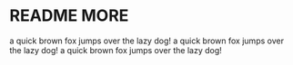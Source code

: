 # README MORE

a quick brown fox jumps over the lazy dog!
a quick brown fox jumps over the lazy dog!
a quick brown fox jumps over the lazy dog!
